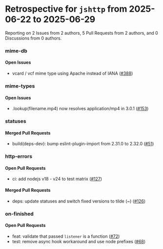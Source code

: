 # Retrospective for `jshttp` from 2025-06-22 to 2025-06-29

Reporting on 2 Issues from 2 authors, 5 Pull Requests from 2 authors, and 0 Discussions from 0 authors.


### mime-db

#### Open Issues

- vcard / vcf mime type using Apache instead of IANA ([#388](https://github.com/jshttp/mime-db/issues/388))

### mime-types

#### Open Issues

- .lookup(filename.mp4) now resolves application/mp4 in 3.0.1 ([#153](https://github.com/jshttp/mime-types/issues/153))

### statuses

#### Merged Pull Requests

- build(deps-dev): bump eslint-plugin-import from 2.31.0 to 2.32.0 ([#51](https://github.com/jshttp/statuses/pull/51))

### http-errors

#### Open Pull Requests

- ci: add nodejs v18 - v24 to test matrix ([#127](https://github.com/jshttp/http-errors/pull/127))

#### Merged Pull Requests

- deps: update statuses and switch fixed versions to tilde (~) ([#126](https://github.com/jshttp/http-errors/pull/126))

### on-finished

#### Open Pull Requests

- feat: validate that passed `listener` is a function ([#72](https://github.com/jshttp/on-finished/pull/72))
- test: remove async hook workaround and use node prefixes ([#68](https://github.com/jshttp/on-finished/pull/68))